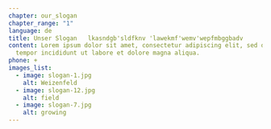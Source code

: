 ```yaml
---
chapter: our_slogan
chapter_range: "1"
language: de
title: Unser Slogan   lkasndgb'sldfknv 'lawekmf'wemv'wepfmbggbadv
content: Lorem ipsum dolor sit amet, consectetur adipiscing elit, sed do eiusmod
  tempor incididunt ut labore et dolore magna aliqua.
phone: +
images_list:
  - image: slogan-1.jpg
    alt: Weizenfeld
  - image: slogan-12.jpg
    alt: field
  - image: slogan-7.jpg
    alt: growing
---
```

